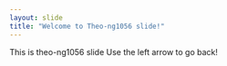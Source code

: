 ```yaml
---
layout: slide
title: "Welcome to Theo-ng1056 slide!"
---
```

This is theo-ng1056 slide
Use the left arrow to go back!
